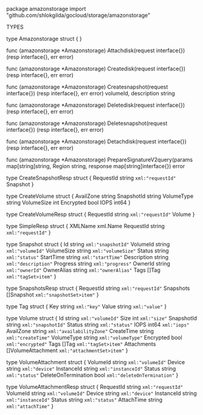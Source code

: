 package amazonstorage
    import "github.com/shlokgilda/gocloud/storage/amazonstorage"


TYPES

type Amazonstorage struct {
}

func (amazonstorage *Amazonstorage) Attachdisk(request interface{}) (resp interface{}, err error)

func (amazonstorage *Amazonstorage) Createdisk(request interface{}) (resp interface{}, err error)

func (amazonstorage *Amazonstorage) Createsnapshot(request interface{}) (resp interface{}, err error)
    volumeId, description string

func (amazonstorage *Amazonstorage) Deletedisk(request interface{}) (resp interface{}, err error)

func (amazonstorage *Amazonstorage) Deletesnapshot(request interface{}) (resp interface{}, err error)

func (amazonstorage *Amazonstorage) Detachdisk(request interface{}) (resp interface{}, err error)

func (amazonstorage *Amazonstorage) PrepareSignatureV2query(params map[string]string, Region string, response map[string]interface{}) error

type CreateSnapshotResp struct {
    RequestId string `xml:"requestId"`
    Snapshot
}

type CreateVolume struct {
    AvailZone  string
    SnapshotId string
    VolumeType string
    VolumeSize int
    Encrypted  bool
    IOPS       int64
}

type CreateVolumeResp struct {
    RequestId string `xml:"requestId"`
    Volume
}

type SimpleResp struct {
    XMLName   xml.Name
    RequestId string `xml:"requestId"`
}

type Snapshot struct {
    Id          string `xml:"snapshotId"`
    VolumeId    string `xml:"volumeId"`
    VolumeSize  string `xml:"volumeSize"`
    Status      string `xml:"status"`
    StartTime   string `xml:"startTime"`
    Description string `xml:"description"`
    Progress    string `xml:"progress"`
    OwnerId     string `xml:"ownerId"`
    OwnerAlias  string `xml:"ownerAlias"`
    Tags        []Tag  `xml:"tagSet>item"`
}

type SnapshotsResp struct {
    RequestId string     `xml:"requestId"`
    Snapshots []Snapshot `xml:"snapshotSet>item"`
}

type Tag struct {
    Key   string `xml:"key"`
    Value string `xml:"value"`
}

type Volume struct {
    Id          string             `xml:"volumeId"`
    Size        int                `xml:"size"`
    SnapshotId  string             `xml:"snapshotId"`
    Status      string             `xml:"status"`
    IOPS        int64              `xml:"iops"`
    AvailZone   string             `xml:"availabilityZone"`
    CreateTime  string             `xml:"createTime"`
    VolumeType  string             `xml:"volumeType"`
    Encrypted   bool               `xml:"encrypted"`
    Tags        []Tag              `xml:"tagSet>item"`
    Attachments []VolumeAttachment `xml:"attachmentSet>item"`
}

type VolumeAttachment struct {
    VolumeId            string `xml:"volumeId"`
    Device              string `xml:"device"`
    InstanceId          string `xml:"instanceId"`
    Status              string `xml:"status"`
    DeleteOnTermination bool   `xml:"deleteOnTermination"`
}

type VolumeAttachmentResp struct {
    RequestId  string `xml:"requestId"`
    VolumeId   string `xml:"volumeId"`
    Device     string `xml:"device"`
    InstanceId string `xml:"instanceId"`
    Status     string `xml:"status"`
    AttachTime string `xml:"attachTime"`
}


